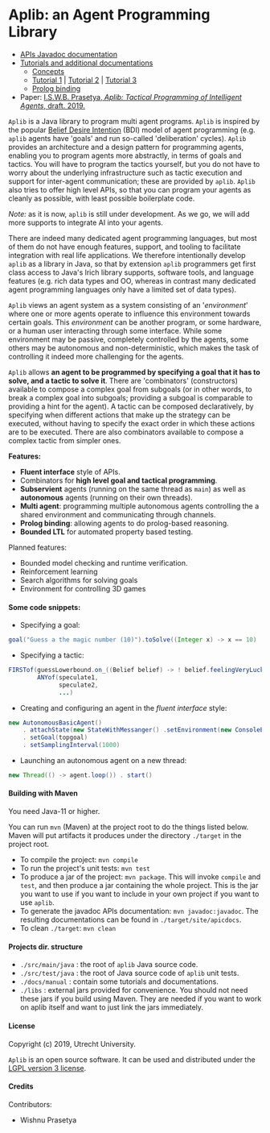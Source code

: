 # Aplib: an Agent Programming Library


* [APIs Javadoc documentation](http://www.staff.science.uu.nl/~prase101/research/projects/iv4xr/aplib/apidocs/)
* [Tutorials and additional documentations](./docs/manual)
   * [Concepts](./docs/manual/aplibConcepts.md)
   * [Tutorial 1](./docs/manual/firstTutorial.md)
    | [Tutorial 2](./docs/manual/tutorial_2.md)
    | [Tutorial 3](./docs/manual/tutorial_3.md)
   * [Prolog binding](./docs/manual/prolog.md)
* Paper: [I.S.W.B. Prasetya, _Aplib: Tactical Programming of Intelligent Agents_, draft. 2019.](https://arxiv.org/pdf/1911.04710)

`Aplib` is a Java library to program multi agent programs.
`Aplib` is inspired by the popular [Belief Desire Intention](https://en.wikipedia.org/wiki/Belief%E2%80%93desire%E2%80%93intention_software_model) (BDI) model of agent programming (e.g. `aplib` agents have 'goals' and run so-called 'deliberation' cycles).
`Aplib` provides an architecture and a design pattern for programming agents, enabling you to program agents more abstractly, in terms of goals and tactics. You will have to program the tactics yourself, but you do not have to worry about the underlying infrastructure such as tactic execution and support for inter-agent communication; these are provided by `aplib`. `Aplib` also tries to offer high level APIs, so that you can program
your agents as cleanly as possible, with least possible boilerplate code.



_Note:_ as it is now, `aplib` is still under development. As we go, we will add more supports to integrate AI into your agents.

There are indeed many dedicated agent programming languages, but most of them do not have enough features, support, and tooling to facilitate integration with real life applications. We therefore intentionally develop `aplib` as a library in Java, so that by extension `aplib` programmers get first class access to Java's lrich library supports, software tools, and language features (e.g. rich data types and OO, whereas in contrast many dedicated agent programming languages only have a limited set of data types).

`Aplib` views an agent system as a system consisting of an '_environment_' where one or more agents operate to influence this environment towards certain goals. This _environment_ can be another program, or some hardware, or a human user interacting through some interface. While some environment may be passive, completely controlled by the agents, some others may be autonomous and non-deterministic, which makes the task of controlling it indeed more challenging for the agents.

`Aplib` allows **an agent to be programmed by specifying a goal that it has to solve, and a tactic to solve it**. There are 'combinators' (constructors) available to compose a complex goal from subgoals (or in other words, to break a complex goal into subgoals; providing a subgoal is
comparable to providing a hint for the agent). A tactic can be composed declaratively, by specifying when different actions that make up the strategy can be executed, without having to specify the exact order in which these actions are to be executed. There are also combinators available to compose a complex tactic from simpler ones.



**Features:**

* **Fluent interface** style of APIs.
* Combinators for **high level goal and tactical programming**.
* **Subservient** agents (running on the same thread as `main`) as well as **autonomous** agents (running on their own threads).
* **Multi agent**: programming multiple autonomous agents controlling the a shared environment and communicating through channels.
* **Prolog binding**: allowing agents to do prolog-based reasoning.
* **Bounded LTL** for automated property based testing.


Planned features:

* Bounded model checking and runtime verification.
* Reinforcement learning
* Search algorithms for solving goals
* Environment for controlling 3D games


#### Some code snippets:

* Specifying a goal:

```java
goal("Guess a the magic number (10)").toSolve((Integer x) -> x == 10)
```

* Specifying a tactic:

```java
FIRSTof(guessLowerbound.on_((Belief belief) -> ! belief.feelingVeryLucky() ,
        ANYof(speculate1,
              speculate2,
              ...)
```        

* Creating and configuring an agent in the _fluent interface_ style:

```java
new AutonomousBasicAgent()
    . attachState(new StateWithMessanger() .setEnvironment(new ConsoleEnvironment()))
    . setGoal(topgoal)
    . setSamplingInterval(1000)
```

* Launching an autonomous agent on a new thread:

```java
new Thread(() -> agent.loop()) . start()
```

#### Building with Maven

You need Java-11 or higher.

You can run `mvn` (Maven) at the project root to do the things listed below. Maven will put artifacts it produces under the directory `./target` in the project root.

* To compile the project: `mvn compile`
* To run the project's unit tests: `mvn test`
* To produce a jar of the project: `mvn package`. This will invoke `compile` and `test`, and then produce a jar containing the whole project. This is the jar you want to use if you want to include in your own project if you want to use `aplib`.
* To generate the javadoc APIs documentation: `mvn javadoc:javadoc`. The resulting documentations can be found in `./target/site/apicdocs`.
* To clean `./target`: `mvn clean`

#### Projects dir. structure

* `./src/main/java` : the root of `aplib` Java source code.
* `./src/test/java` : the root of Java source code of `aplib` unit tests.
* `./docs/manual` : contain some tutorials and documentations.
* `./libs` : external jars provided for convenience. You should not need these jars if you build using Maven. They are needed if you want to work on aplib itself and want to just link the jars immediately.

#### License

Copyright (c) 2019, Utrecht University.

`Aplib` is an open source software. It can be used and distributed under the
[LGPL version 3 license](./lgpl-3.0.md).

#### Credits

Contributors:
* Wishnu Prasetya
